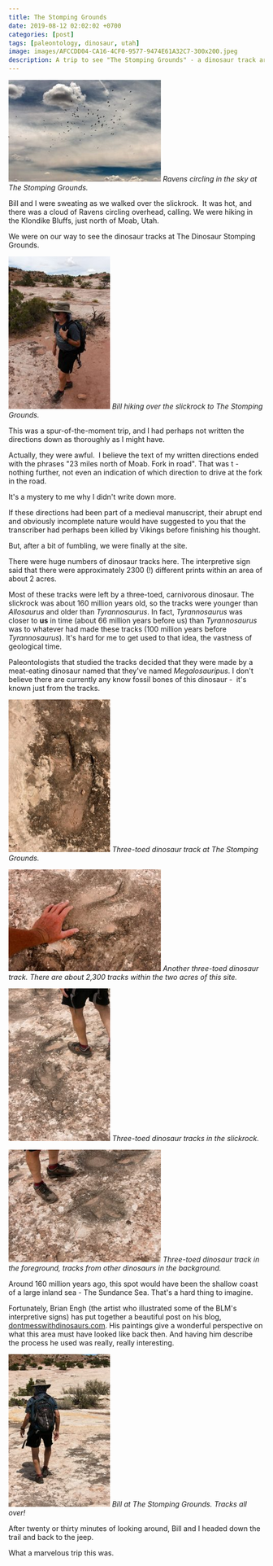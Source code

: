 ```yaml
---
title: The Stomping Grounds
date: 2019-08-12 02:02:02 +0700
categories: [post]
tags: [paleontology, dinosaur, utah]
image: images/AFCCDD04-CA16-4CF0-9577-9474E61A32C7-300x200.jpeg
description: A trip to see "The Stomping Grounds" - a dinosaur track area near Moab, Utah
---
```


![](images/AFCCDD04-CA16-4CF0-9577-9474E61A32C7-300x200.jpeg) *Ravens circling in the sky at The Stomping Grounds.*

Bill and I were sweating as we walked over the slickrock.  It was hot, and there was a cloud of Ravens circling overhead, calling. We were hiking in the Klondike Bluffs, just north of Moab, Utah.

We were on our way to see the dinosaur tracks at The Dinosaur Stomping Grounds.

![](images/F8DCD4BC-CEB7-40FB-81C6-EF7F30368449-200x300.jpeg) *Bill hiking over the slickrock to The Stomping Grounds.*

This was a spur-of-the-moment trip, and I had perhaps not written the directions down as thoroughly as I might have.

Actually, they were awful.  I believe the text of my written directions ended with the phrases "23 miles north of Moab. Fork in road". That was t - nothing further, not even an indication of which direction to drive at the fork in the road.

It's a mystery to me why I didn't write down more.

If these directions had been part of a medieval manuscript, their abrupt end and obviously incomplete nature would have suggested to you that the transcriber had perhaps been killed by Vikings before finishing his thought.

But, after a bit of fumbling, we were finally at the site.

There were huge numbers of dinosaur tracks here. The interpretive sign said that there were approximately 2300 (!) different prints within an area of about 2 acres.

Most of these tracks were left by a three-toed, carnivorous dinosaur. The slickrock was about 160 million years old, so the tracks were younger than _Allosaurus_ and older than _Tyrannosaurus_. In fact, _Tyrannosaurus_ was closer to **us** in time (about 66 million years before us) than _Tyrannosaurus_ was to whatever had made these tracks (100 million years before _Tyrannosaurus_). It's hard for me to get used to that idea, the vastness of geological time.

Paleontologists that studied the tracks decided that they were made by a meat-eating dinosaur named that they've named _Megalosauripus_. I don't believe there are currently any know fossil bones of this dinosaur -  it's known just from the tracks.

![](images/C6B097D9-4AE3-42D9-BC9B-D9E7C2250CCB-200x300.jpeg) *Three-toed dinosaur track at The Stomping Grounds.*

![](images/0B48B5EB-ABB0-42AA-BD96-AD8712A8DEE7-300x200.jpeg) *Another three-toed dinosaur track. There are about 2,300 tracks within the two acres of this site.*

![](images/C5AB5EE0-0806-443F-B7A0-4CC2AD6A5F94-200x300.jpeg) *Three-toed dinosaur tracks in the slickrock.*

![](images/B67C0336-F0FD-4A98-AA6F-C11B5822328C-300x221.jpeg) *Three-toed dinosaur track in the foreground, tracks from other dinosaurs in the background.*

Around 160 million years ago, this spot would have been the shallow coast of a large inland sea - The Sundance Sea. That's a hard thing to imagine.

Fortunately, Brian Engh (the artist who illustrated some of the BLM's interpretive signs) has put together a beautiful post on his blog, [dontmesswithdinosaurs.com](https://dontmesswithdinosaurs.com/?page_id=392). His paintings give a wonderful perspective on what this area must have looked like back then. And having him describe the process he used was really, really interesting.

![](images/872F8B03-2808-4D46-84E7-E955DD97CDEE-200x300.jpeg) *Bill at The Stomping Grounds. Tracks all over!*

After twenty or thirty minutes of looking around, Bill and I headed down the trail and back to the jeep.

What a marvelous trip this was.